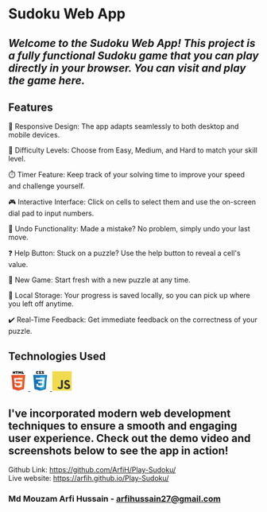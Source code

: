 # Sudoku Web App

## _Welcome to the Sudoku Web App! This project is a fully functional Sudoku game that you can play directly in your browser. You can visit and play the game here._

## Features

🎨 Responsive Design: The app adapts seamlessly to both desktop and mobile devices.

🧩 Difficulty Levels: Choose from Easy, Medium, and Hard to match your skill level.

⏱️ Timer Feature: Keep track of your solving time to improve your speed and challenge yourself.

🎮 Interactive Interface: Click on cells to select them and use the on-screen dial pad to input numbers.

🔄 Undo Functionality: Made a mistake? No problem, simply undo your last move.

❓ Help Button: Stuck on a puzzle? Use the help button to reveal a cell's value.

🔄 New Game: Start fresh with a new puzzle at any time.

📂 Local Storage: Your progress is saved locally, so you can pick up where you left off anytime.

✔️ Real-Time Feedback: Get immediate feedback on the correctness of your 
puzzle.
<br>


## Technologies Used

<a href="https://www.w3.org/html/" target="_blank" rel="noreferrer"> <img src="https://raw.githubusercontent.com/devicons/devicon/master/icons/html5/html5-original-wordmark.svg" alt="html5" width="40" height="40"/> </a>  <a href="https://www.w3schools.com/css/" target="_blank" rel="noreferrer"> <img src="https://raw.githubusercontent.com/devicons/devicon/master/icons/css3/css3-original-wordmark.svg" alt="css3" width="40" height="40"/> </a>  <a href="https://developer.mozilla.org/en-US/docs/Web/JavaScript" target="_blank" rel="noreferrer"> <img src="https://raw.githubusercontent.com/devicons/devicon/master/icons/javascript/javascript-original.svg" alt="javascript" width="40" height="40"/> </a>
<br>

## I've incorporated modern web development techniques to ensure a smooth and engaging user experience. Check out the demo video and screenshots below to see the app in action!

Github Link: https://github.com/ArfiH/Play-Sudoku/ <br>
Live website: https://arfih.github.io/Play-Sudoku/
### Md Mouzam Arfi Hussain - arfihussain27@gmail.com